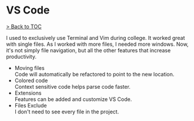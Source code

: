 # VS Code

[> Back to TOC](entries.md)

I used to exclusively use Terminal and Vim during college.
It worked great with single files.
As I worked with more files, I needed more windows.
Now, it's not simply file navigation, but all the other features that increase productivity.

- Moving files\
    Code will automatically be refactored to point to the new location.
- Colored code\
    Context sensitive code helps parse code faster.
- Extensions\
    Features can be added and customize VS Code.
- Files Exclude\
    I don't need to see every file in the project.
